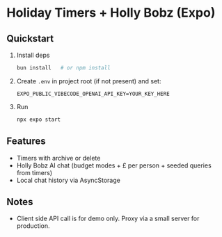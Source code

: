 # Holiday Timers + Holly Bobz (Expo)

## Quickstart
1. Install deps
   ```bash
   bun install   # or npm install
   ```
2. Create `.env` in project root (if not present) and set:
   ```
   EXPO_PUBLIC_VIBECODE_OPENAI_API_KEY=YOUR_KEY_HERE
   ```
3. Run
   ```bash
   npx expo start
   ```

## Features
- Timers with archive or delete
- Holly Bobz AI chat (budget modes + £ per person + seeded queries from timers)
- Local chat history via AsyncStorage

## Notes
- Client side API call is for demo only. Proxy via a small server for production.